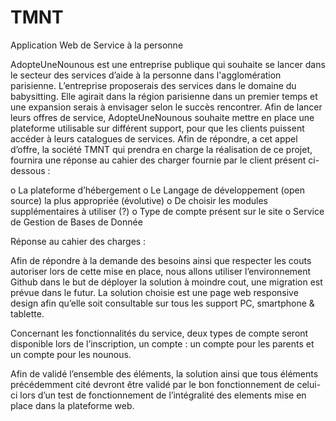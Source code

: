 # TMNT
Application Web de Service à la personne

AdopteUneNounous est une entreprise publique qui souhaite se lancer dans le secteur des services d’aide à la personne dans l'agglomération parisienne. L’entreprise proposerais des services dans le domaine du babysitting. Elle agirait dans la région parisienne dans un premier temps et une expansion serais à envisager selon le succès rencontrer.
Afin de lancer leurs offres de service, AdopteUneNounous souhaite mettre en place une plateforme utilisable sur différent support, pour que les clients puissent accéder à leurs catalogues de services.
Afin de répondre, a cet appel d’offre, la société TMNT qui prendra en charge la réalisation de ce projet, fournira une réponse au cahier des charger fournie par le client présent ci-dessous :

o	La plateforme d’hébergement
o	Le Langage de développement (open source) la plus appropriée (évolutive)
o	De choisir les modules supplémentaires à utiliser (?)
o	Type de compte présent sur le site
o	Service de Gestion de Bases de Donnée
  
Réponse au cahier des charges :

Afin de répondre à la demande des besoins ainsi que respecter les couts autoriser lors de cette mise en place, nous allons utiliser l’environnement Github dans le but de déployer la solution à moindre cout, une migration est prévue dans le futur. La solution choisie est une page web responsive design afin qu’elle soit consultable sur tous les support PC, smartphone & tablette.

Concernant les fonctionnalités du service, deux types de compte seront disponible lors de l’inscription, un compte : un compte pour les parents et un compte pour les nounous.

Afin de validé l’ensemble des éléments, la solution ainsi que tous éléments précédemment cité devront être validé par le bon fonctionnement de celui-ci lors d’un test de fonctionnement de  l’intégralité des elements mise en place dans la plateforme web.

